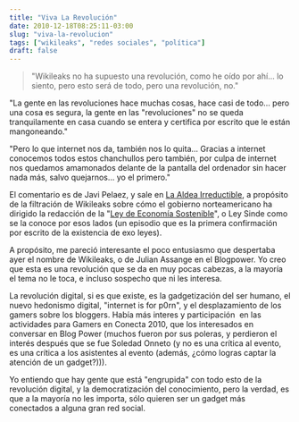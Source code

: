 ```yaml
---
title: "Viva La Revolución"
date: 2010-12-18T08:25:11-03:00
slug: "viva-la-revolucion"
tags: ["wikileaks", "redes sociales", "política"]
draft: false
---
```


> "Wikileaks no ha supuesto una revolución, como he oído por ahí\... lo
> siento, pero esto será de todo, pero una revolución, no."

"La gente en las revoluciones hace muchas cosas, hace casi de todo\...
pero una cosa es segura, la gente en las "revoluciones" no se queda
tranquilamente en casa cuando se entera y certifica por escrito que le
están mangoneando."

"Pero lo que internet nos da, también nos lo quita\... Gracias a
internet conocemos todos estos chanchullos pero también, por culpa de
internet nos quedamos amamonados delante de la pantalla del ordenador
sin hacer nada más, salvo quejarnos\... yo el primero."

El comentario es de Javi Pelaez, y sale en [La Aldea
Irreductible](http://aldea-irreductible.blogspot.com/2010/12/de-soberanias-perdidas-y-revoluciones.html),
a propósito de la filtración de Wikileaks sobre cómo el gobierno
norteamericano ha dirigido la redacción de la "[Ley de Economía
Sostenible](http://es.wikipedia.org/wiki/Ley_de_Econom%C3%ADa_Sostenible)",
o Ley Sinde como se la conoce por esos lados (un episodio que es la
primera confirmación por escrito de la existencia de exo leyes).

A propósito, me pareció interesante el poco entusiasmo que despertaba
ayer el nombre de Wikileaks, o de Julian Assange en el Blogpower. Yo
creo que esta es una revolución que se da en muy pocas cabezas, a la
mayoría el tema no le toca, e incluso sospecho que ni les interesa.

La revolución digital, si es que existe, es la gadgetización del ser
humano, el nuevo hedonismo digital, "internet is for p0rn", y el
desplazamiento de los gamers sobre los bloggers. Había más interes y
participación  en las actividades para Gamers en Conecta 2010, que los
interesados en conversar en Blog Power (muchos fueron por sus poleras, y
perdieron el interés después que se fue Soledad Onneto (y no es una
crítica al evento, es una crítica a los asistentes al evento (además,
¿cómo logras captar la atención de un gadget?))).

Yo entiendo que hay gente que está "engrupida" con todo esto de la
revolución digital, y la democratización del conocimiento, pero la
verdad, es que a la mayoría no les importa, sólo quieren ser un gadget
más conectados a alguna gran red social.
